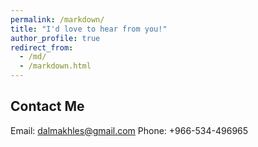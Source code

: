 ```yaml
---
permalink: /markdown/
title: "I'd love to hear from you!"
author_profile: true
redirect_from: 
  - /md/
  - /markdown.html
---
```

## Contact Me

<i class="fas fa-envelope"></i> Email: [dalmakhles@gmail.com](mailto:dalmakhles@gmail.com)
<i class="fas fa-phone"></i> Phone: +966-534-496965
